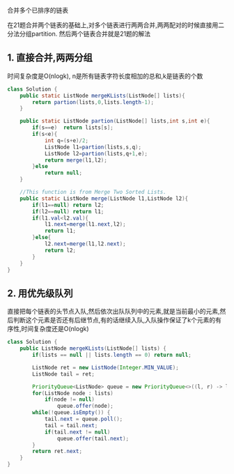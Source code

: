 合并多个已排序的链表

在21题合并两个链表的基础上,对多个链表进行两两合并,两两配对的时候直接用二分法分组partition.
然后两个链表合并就是21题的解法

## 1. 直接合并,两两分组

时间复杂度是O(nlogk), n是所有链表字符长度相加的总和,k是链表的个数


```java
class Solution {
    public static ListNode mergeKLists(ListNode[] lists){
        return partion(lists,0,lists.length-1);
    }

    public static ListNode partion(ListNode[] lists,int s,int e){
        if(s==e)  return lists[s];
        if(s<e){
            int q=(s+e)/2;
            ListNode l1=partion(lists,s,q);
            ListNode l2=partion(lists,q+1,e);
            return merge(l1,l2);
        }else
            return null;
    }

    //This function is from Merge Two Sorted Lists.
    public static ListNode merge(ListNode l1,ListNode l2){
        if(l1==null) return l2;
        if(l2==null) return l1;
        if(l1.val<l2.val){
            l1.next=merge(l1.next,l2);
            return l1;
        }else{
            l2.next=merge(l1,l2.next);
            return l2;
        }
    }
}
```


## 2. 用优先级队列

直接把每个链表的头节点入队,然后依次出队队列中的元素,就是当前最小的元素,然后判断这个元素是否还有后继节点,有的话继续入队,入队操作保证了k个元素的有序性,时间复杂度还是O(nlogk)

```java
class Solution {
    public ListNode mergeKLists(ListNode[] lists) {
        if(lists == null || lists.length == 0) return null;

        ListNode ret = new ListNode(Integer.MIN_VALUE);
        ListNode tail = ret;

        PriorityQueue<ListNode> queue = new PriorityQueue<>((l, r) -> l.val - r.val);
        for(ListNode node : lists)
            if(node != null)
                queue.offer(node);
        while(!queue.isEmpty()) {
            tail.next = queue.poll();
            tail = tail.next;
            if(tail.next != null)
                queue.offer(tail.next);
        }
        return ret.next;
    }
}
```
